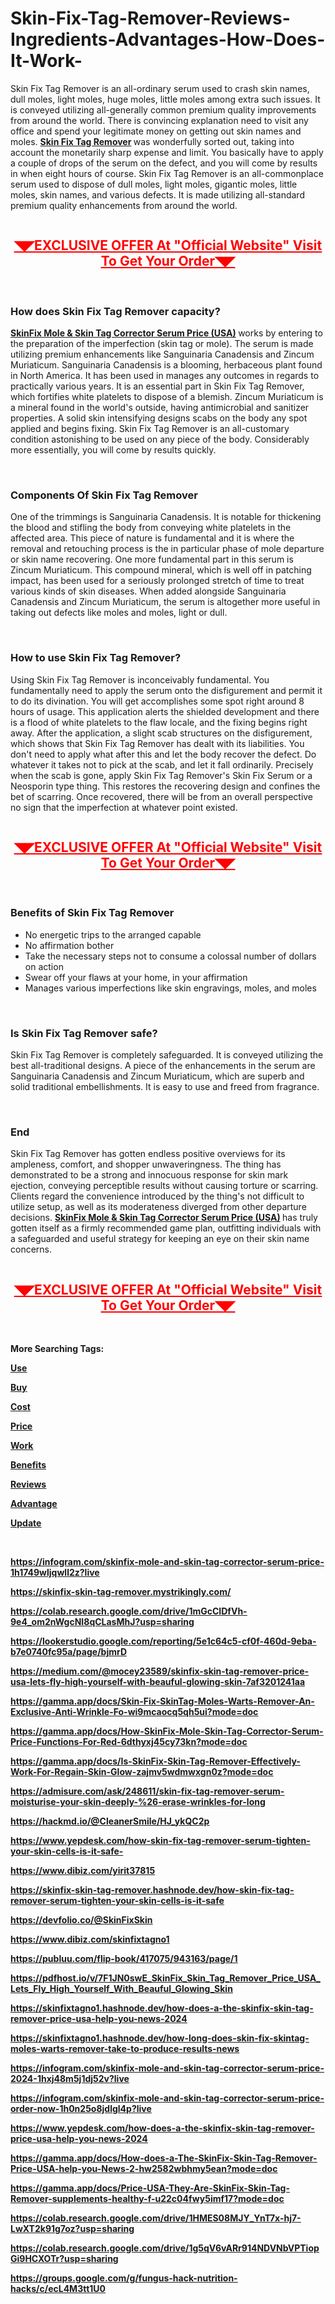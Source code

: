 # Skin-Fix-Tag-Remover-Reviews-Ingredients-Advantages-How-Does-It-Work-

<p>Skin Fix Tag Remover is an all-ordinary serum used to crash skin names, dull moles, light moles, huge moles, little moles among extra such issues. It is conveyed utilizing all-generally common premium quality improvements from around the world. There is convincing explanation need to visit any office and spend your legitimate money on getting out skin names and moles.&nbsp;<strong><a href="https://academly.org/skinfix-skin-tag-remover/">Skin Fix Tag Remover</a>&nbsp;</strong>was wonderfully sorted out, taking into account the monetarily sharp expense and limit. You basically have to apply a couple of drops of the serum on the defect, and you will come by results in when eight hours of course. Skin Fix Tag Remover is an all-commonplace serum used to dispose of dull moles, light moles, gigantic moles, little moles, skin names, and various defects. It is made utilizing all-standard premium quality enhancements from around the world.</p>
<p><a href="https://academly.org/recommends/skinfix-skintag-remover/"><img src="https://assets-global.website-files.com/65e0a30ad865d7bb0f80623c/65e0a3521f50ea7c26e6be95_AVvXsEhtYxJfAjfFesWqwoAtJS1fG8gUM33mXGG_I_u20Oa1OeSQQVIeHJ7Gy5HO78o5yeNx4qUcpAd4QfgyOcv7X2aXFmOaSyRUfdsjUFyBLDPSHKJu2ELN_TuGiSxK6E8KAb-DMiwywr5peLh4lQvJN7HYyP5zCT5OMQQ0zwr3ueoOVXgUyGl7HqCGP9um_4yz%3Dw640-h342.png" alt="" border="0" /></a></p>
<h2 style="text-align: center;"><span style="text-decoration: underline; color: #ff0000;"><a style="color: #ff0000;" href="https://academly.org/recommends/skinfix-skintag-remover/"><strong>◥◤EXCLUSIVE OFFER At "Official Website" Visit To Get Your Order◥◤</strong></a></span></h2>
<p>&nbsp;</p>
<h3><strong>How does Skin Fix Tag Remover capacity?</strong></h3>
<p><strong><a href="https://skinfix-skin-tag-remover.company.site/">SkinFix Mole &amp; Skin Tag Corrector Serum Price (USA)</a>&nbsp;</strong>works by entering to the preparation of the imperfection (skin tag or mole). The serum is made utilizing premium enhancements like Sanguinaria Canadensis and Zincum Muriaticum. Sanguinaria Canadensis is a blooming, herbaceous plant found in North America. It has been used in manages any outcomes in regards to practically various years. It is an essential part in Skin Fix Tag Remover, which fortifies white platelets to dispose of a blemish. Zincum Muriaticum is a mineral found in the world's outside, having antimicrobial and sanitizer properties. A solid skin intensifying designs scabs on the body any spot applied and begins fixing. Skin Fix Tag Remover is an all-customary condition astonishing to be used on any piece of the body. Considerably more essentially, you will come by results quickly.</p>
<p>&nbsp;</p>
<h3><strong>Components Of Skin Fix Tag Remover</strong></h3>
<p>One of the trimmings is Sanguinaria Canadensis. It is notable for thickening the blood and stifling the body from conveying white platelets in the affected area. This piece of nature is fundamental and it is where the removal and retouching process is the in particular phase of mole departure or skin name recovering. One more fundamental part in this serum is Zincum Muriaticum. This compound mineral, which is well off in patching impact, has been used for a seriously prolonged stretch of time to treat various kinds of skin diseases. When added alongside Sanguinaria Canadensis and Zincum Muriaticum, the serum is altogether more useful in taking out defects like moles and moles, light or dull.</p>
<p>&nbsp;</p>
<h3><strong>How to use Skin Fix Tag Remover?</strong></h3>
<p>Using Skin Fix Tag Remover is inconceivably fundamental. You fundamentally need to apply the serum onto the disfigurement and permit it to do its divination. You will get accomplishes some spot right around 8 hours of usage. This application alerts the shielded development and there is a flood of white platelets to the flaw locale, and the fixing begins right away. After the application, a slight scab structures on the disfigurement, which shows that Skin Fix Tag Remover has dealt with its liabilities. You don't need to apply what after this and let the body recover the defect. Do whatever it takes not to pick at the scab, and let it fall ordinarily. Precisely when the scab is gone, apply Skin Fix Tag Remover's Skin Fix Serum or a Neosporin type thing. This restores the recovering design and confines the bet of scarring. Once recovered, there will be from an overall perspective no sign that the imperfection at whatever point existed.</p>
<p><a href="https://academly.org/recommends/skinfix-skintag-remover/"><img src="https://assets-global.website-files.com/65e0a30ad865d7bb0f80623c/65e0a3523a737eb60f513d00_AVvXsEifjvzhXcUOgKTerV1oYo3MmD77VdjYlXGMHaIe_DZ5-VHtzIiXxoScqn-oVhro5LNqJof1jUfzIuhUu2ewWQR9xz4ZLRij4uaaE2ARYSn3MpLd--JyjYmjFS6AoJF7lhqJKPnPOllMk3WxoKkwh5simM2qC8HQ8z7e3G4HQBK-eE84IQ42xHRDwkkCC0zg%3Dw640-h394.png" alt="" border="0" /></a></p>
<h2 style="text-align: center;"><span style="text-decoration: underline; color: #ff0000;"><a style="color: #ff0000;" href="https://academly.org/recommends/skinfix-skintag-remover/"><strong>◥◤EXCLUSIVE OFFER At "Official Website" Visit To Get Your Order◥◤</strong></a></span></h2>
<p>&nbsp;</p>
<h3><strong>Benefits of Skin Fix Tag Remover</strong></h3>
<ul>
<li>No energetic trips to the arranged capable</li>
<li>No affirmation bother</li>
<li>Take the necessary steps not to consume a colossal number of dollars on action</li>
<li>Swear off your flaws at your home, in your affirmation</li>
<li>Manages various imperfections like skin engravings, moles, and moles</li>
</ul>
<p>&nbsp;</p>
<h3><strong>Is Skin Fix Tag Remover safe?</strong></h3>
<p>Skin Fix Tag Remover is completely safeguarded. It is conveyed utilizing the best all-traditional designs. A piece of the enhancements in the serum are Sanguinaria Canadensis and Zincum Muriaticum, which are superb and solid traditional embellishments. It is easy to use and freed from fragrance.</p>
<p>&nbsp;</p>
<h3><strong>End</strong></h3>
<p>Skin Fix Tag Remover has gotten endless positive overviews for its ampleness, comfort, and shopper unwaveringness. The thing has demonstrated to be a strong and innocuous response for skin mark ejection, conveying perceptible results without causing torture or scarring. Clients regard the convenience introduced by the thing's not difficult to utilize setup, as well as its moderateness diverged from other departure decisions.&nbsp;<strong><a href="https://skinfix-skintag-remover.company.site/">SkinFix Mole &amp; Skin Tag Corrector Serum Price (USA)</a>&nbsp;</strong>has truly gotten itself as a firmly recommended game plan, outfitting individuals with a safeguarded and useful strategy for keeping an eye on their skin name concerns.</p>
<p><a href="https://academly.org/recommends/skinfix-skintag-remover/"><img src="https://assets-global.website-files.com/65e0a30ad865d7bb0f80623c/65e0a35163e455356c4e0108_AVvXsEho3TfbBDASBaexjlmwQ33yO3jpzA9tHo5yVQoiG6hbtHKl-BQupGUdfT8pbHv_U-GE0RMyQuXqp5VwUIUfHsB46RRb0io_SIwPrgXFoUbWgYHPdoV1OeB45dmEiFRRm4-bCQpoWhGjbYBFeytcqiImOTCqJ7ABTXqvTYSSiKcZv5ejA_xZBrblyS_BPZiU%3Dw640-h497.png" alt="" border="0" /></a></p>
<h2 style="text-align: center;"><span style="text-decoration: underline; color: #ff0000;"><a style="color: #ff0000;" href="https://academly.org/recommends/skinfix-skintag-remover/"><strong>◥◤EXCLUSIVE OFFER At "Official Website" Visit To Get Your Order◥◤</strong></a></span></h2>
<p>&nbsp;</p>
<p><strong>More Searching Tags:</strong></p>
<p><strong><a href="https://skinfix-skin-tag-remover-buy.webflow.io/"><u>Use</u></a></strong></p>
<p><strong><a href="https://skinfix-skin-tag-remover-22187b.webflow.io/"><u>Buy</u></a></strong></p>
<p><strong><a href="https://skinfix-skintagremover-price-usa.webflow.io/"><u>Cost</u></a></strong></p>
<p><strong><a href="https://skinfix-skin-tag-remover.webflow.io/"><u>Price</u></a></strong></p>
<p><strong><a href="https://sites.google.com/view/skinfix-skin-tag-remover-buy/home"><u>Work</u></a></strong></p>
<p><strong><a href="https://sites.google.com/view/skinfix-skin-tag-remover-order/home"><u>Benefits</u></a></strong></p>
<p><strong><a href="https://sites.google.com/view/skinfix-skin-tag-remover/home"><u>Reviews</u></a></strong></p>
<p><strong><a href="https://medium.com/@skinfixtagno1/how-does-a-the-skinfix-skin-tag-remover-price-usa-help-you-news-2024-c62c224e0aa7"><u>Advantage</u></a></strong></p>
<p><strong><a href="https://medium.com/@skinfixtagno1/price-usa-they-are-skinfix-skin-tag-remover-supplements-healthy-for-you-order-now-705b5775c6b1"><u>Update</u></a></strong></p>
<p>&nbsp;</p>
<p><strong><a href="https://infogram.com/skinfix-mole-and-skin-tag-corrector-serum-price-1h1749wljqwll2z?live"><u>https://infogram.com/skinfix-mole-and-skin-tag-corrector-serum-price-1h1749wljqwll2z?live</u></a></strong></p>
<p><strong><a href="https://skinfix-skin-tag-remover.mystrikingly.com/"><u>https://skinfix-skin-tag-remover.mystrikingly.com/</u></a></strong></p>
<p><strong><a href="https://colab.research.google.com/drive/1mGcCIDfVh-9e4_om2nWgcNI8qCLasMhJ?usp=sharing"><u>https://colab.research.google.com/drive/1mGcCIDfVh-9e4_om2nWgcNI8qCLasMhJ?usp=sharing</u></a></strong></p>
<p><strong><a href="https://lookerstudio.google.com/reporting/5e1c64c5-cf0f-460d-9eba-b7e0740fc95a/page/bjmrD"><u>https://lookerstudio.google.com/reporting/5e1c64c5-cf0f-460d-9eba-b7e0740fc95a/page/bjmrD</u></a></strong></p>
<p><strong><a href="https://medium.com/@mocey23589/skinfix-skin-tag-remover-price-usa-lets-fly-high-yourself-with-beauful-glowing-skin-7af3201241aa"><u>https://medium.com/@mocey23589/skinfix-skin-tag-remover-price-usa-lets-fly-high-yourself-with-beauful-glowing-skin-7af3201241aa</u></a></strong></p>
<p><strong><a href="https://gamma.app/docs/Skin-Fix-SkinTag-Moles-Warts-Remover-An-Exclusive-Anti-Wrinkle-Fo-wi9mcaocq5qh5ui?mode=doc"><u>https://gamma.app/docs/Skin-Fix-SkinTag-Moles-Warts-Remover-An-Exclusive-Anti-Wrinkle-Fo-wi9mcaocq5qh5ui?mode=doc</u></a></strong></p>
<p><strong><a href="https://gamma.app/docs/How-SkinFix-Mole-Skin-Tag-Corrector-Serum-Price-Functions-For-Red-6dthyxj45cy73kn?mode=doc"><u>https://gamma.app/docs/How-SkinFix-Mole-Skin-Tag-Corrector-Serum-Price-Functions-For-Red-6dthyxj45cy73kn?mode=doc</u></a></strong></p>
<p><strong><a href="https://gamma.app/docs/Is-SkinFix-Skin-Tag-Remover-Effectively-Work-For-Regain-Skin-Glow-zajmv5wdmwxgn0z?mode=doc"><u>https://gamma.app/docs/Is-SkinFix-Skin-Tag-Remover-Effectively-Work-For-Regain-Skin-Glow-zajmv5wdmwxgn0z?mode=doc</u></a></strong></p>
<p><strong><a href="https://admisure.com/ask/248611/skin-fix-tag-remover-serum-moisturise-your-skin-deeply-%26-erase-wrinkles-for-long"><u>https://admisure.com/ask/248611/skin-fix-tag-remover-serum-moisturise-your-skin-deeply-%26-erase-wrinkles-for-long</u></a></strong></p>
<p><strong><a href="https://hackmd.io/@CleanerSmile/HJ_ykQC2p"><u>https://hackmd.io/@CleanerSmile/HJ_ykQC2p</u></a></strong></p>
<p><strong><u>https://www.yepdesk.com/how-skin-fix-tag-remover-serum-tighten-your-skin-cells-is-it-safe-</u></strong></p>
<p><strong><a href="https://www.dibiz.com/yirit37815"><u>https://www.dibiz.com/yirit37815</u></a></strong></p>
<p><strong><a href="https://skinfix-skin-tag-remover.hashnode.dev/how-skin-fix-tag-remover-serum-tighten-your-skin-cells-is-it-safe"><u>https://skinfix-skin-tag-remover.hashnode.dev/how-skin-fix-tag-remover-serum-tighten-your-skin-cells-is-it-safe</u></a></strong></p>
<p><strong><a href="https://devfolio.co/@SkinFixSkin"><u>https://devfolio.co/@SkinFixSkin</u></a></strong></p>
<p><strong><a href="https://www.dibiz.com/skinfixtagno1"><u>https://www.dibiz.com/skinfixtagno1</u></a></strong></p>
<p><strong><a href="https://publuu.com/flip-book/417075/943163/page/1"><u>https://publuu.com/flip-book/417075/943163/page/1</u></a></strong></p>
<p><strong><a href="https://pdfhost.io/v/7F1JN0swE_SkinFix_Skin_Tag_Remover_Price_USA_Lets_Fly_High_Yourself_With_Beauful_Glowing_Skin"><u>https://pdfhost.io/v/7F1JN0swE_SkinFix_Skin_Tag_Remover_Price_USA_Lets_Fly_High_Yourself_With_Beauful_Glowing_Skin</u></a></strong></p>
<p><strong><a href="https://skinfixtagno1.hashnode.dev/how-does-a-the-skinfix-skin-tag-remover-price-usa-help-you-news-2024"><u>https://skinfixtagno1.hashnode.dev/how-does-a-the-skinfix-skin-tag-remover-price-usa-help-you-news-2024</u></a></strong></p>
<p><strong><a href="https://skinfixtagno1.hashnode.dev/how-long-does-skin-fix-skintag-moles-warts-remover-take-to-produce-results-news"><u>https://skinfixtagno1.hashnode.dev/how-long-does-skin-fix-skintag-moles-warts-remover-take-to-produce-results-news</u></a></strong></p>
<p><strong><a href="https://infogram.com/skinfix-mole-and-skin-tag-corrector-serum-price-2024-1hxj48m5j1dj52v?live"><u>https://infogram.com/skinfix-mole-and-skin-tag-corrector-serum-price-2024-1hxj48m5j1dj52v?live</u></a></strong></p>
<p><strong><a href="https://infogram.com/skinfix-mole-and-skin-tag-corrector-serum-price-order-now-1h0n25o8jdlgl4p?live"><u>https://infogram.com/skinfix-mole-and-skin-tag-corrector-serum-price-order-now-1h0n25o8jdlgl4p?live</u></a></strong></p>
<p><strong><a href="https://www.yepdesk.com/how-does-a-the-skinfix-skin-tag-remover-price-usa-help-you-news-2024"><u>https://www.yepdesk.com/how-does-a-the-skinfix-skin-tag-remover-price-usa-help-you-news-2024</u></a></strong></p>
<p><strong><a href="https://gamma.app/docs/How-does-a-The-SkinFix-Skin-Tag-Remover-Price-USA-help-you-News-2-hw2582wbhmy5ean?mode=doc"><u>https://gamma.app/docs/How-does-a-The-SkinFix-Skin-Tag-Remover-Price-USA-help-you-News-2-hw2582wbhmy5ean?mode=doc</u></a></strong></p>
<p><strong><a href="https://gamma.app/docs/Price-USA-They-Are-SkinFix-Skin-Tag-Remover-supplements-healthy-f-u22c04fwy5imf17?mode=doc"><u>https://gamma.app/docs/Price-USA-They-Are-SkinFix-Skin-Tag-Remover-supplements-healthy-f-u22c04fwy5imf17?mode=doc</u></a></strong></p>
<p><strong><a href="https://colab.research.google.com/drive/1HMES08MJY_YnT7x-hj7-LwXT2k91g7oz?usp=sharing"><u>https://colab.research.google.com/drive/1HMES08MJY_YnT7x-hj7-LwXT2k91g7oz?usp=sharing</u></a></strong></p>
<p><strong><a href="https://colab.research.google.com/drive/1g5qV6vARr914NDVNbVPTiopGi9HCXOTr?usp=sharing"><u>https://colab.research.google.com/drive/1g5qV6vARr914NDVNbVPTiopGi9HCXOTr?usp=sharing</u></a></strong></p>
<p><strong><a href="https://groups.google.com/g/fungus-hack-nutrition-hacks/c/ecL4M3tt1U0"><u>https://groups.google.com/g/fungus-hack-nutrition-hacks/c/ecL4M3tt1U0</u></a></strong></p>
